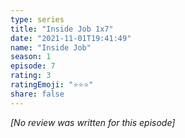 ```yaml
---
type: series
title: "Inside Job 1x7"
date: "2021-11-01T19:41:49"
name: "Inside Job"
season: 1
episode: 7
rating: 3
ratingEmoji: "⭐️⭐️⭐️"
share: false
---
```


*[No review was written for this episode]*
